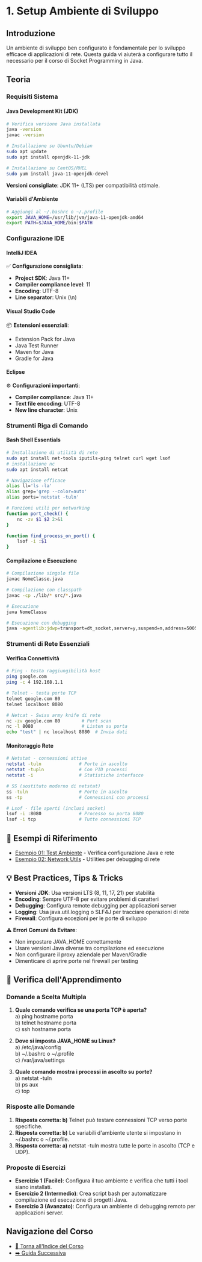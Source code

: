 # 1. Setup Ambiente di Sviluppo

## Introduzione
Un ambiente di sviluppo ben configurato è fondamentale per lo sviluppo efficace di applicazioni di rete. Questa guida vi aiuterà a configurare tutto il necessario per il corso di Socket Programming in Java.

## Teoria

### Requisiti Sistema

#### Java Development Kit (JDK)
```bash
# Verifica versione Java installata
java -version
javac -version

# Installazione su Ubuntu/Debian
sudo apt update
sudo apt install openjdk-11-jdk

# Installazione su CentOS/RHEL
sudo yum install java-11-openjdk-devel
```

**Versioni consigliate**: JDK 11+ (LTS) per compatibilità ottimale.

#### Variabili d'Ambiente
```bash
# Aggiungi al ~/.bashrc o ~/.profile
export JAVA_HOME=/usr/lib/jvm/java-11-openjdk-amd64
export PATH=$JAVA_HOME/bin:$PATH
```

### Configurazione IDE

#### IntelliJ IDEA
✅ **Configurazione consigliata**:
- **Project SDK**: Java 11+
- **Compiler compliance level**: 11
- **Encoding**: UTF-8
- **Line separator**: Unix (\n)

#### Visual Studio Code
📦 **Estensioni essenziali**:
- Extension Pack for Java
- Java Test Runner  
- Maven for Java
- Gradle for Java

#### Eclipse
⚙️ **Configurazioni importanti**:
- **Compiler compliance**: Java 11+
- **Text file encoding**: UTF-8
- **New line character**: Unix

### Strumenti Riga di Comando

#### Bash Shell Essentials
```bash
# Installazione di utilità di rete
sudo apt install net-tools iputils-ping telnet curl wget lsof
# installazione nc
sudo apt install netcat

# Navigazione efficace
alias ll='ls -la'
alias grep='grep --color=auto'
alias ports='netstat -tuln'

# Funzioni utili per networking
function port_check() {
    nc -zv $1 $2 2>&1
}

function find_process_on_port() {
    lsof -i :$1
}
```

#### Compilazione e Esecuzione
```bash
# Compilazione singolo file
javac NomeClasse.java

# Compilazione con classpath
javac -cp ./lib/* src/*.java

# Esecuzione
java NomeClasse

# Esecuzione con debugging
java -agentlib:jdwp=transport=dt_socket,server=y,suspend=n,address=5005 NomeClasse
```

### Strumenti di Rete Essenziali

#### Verifica Connettività
```bash
# Ping - testa raggiungibilità host
ping google.com
ping -c 4 192.168.1.1

# Telnet - testa porte TCP
telnet google.com 80
telnet localhost 8080

# Netcat - Swiss army knife di rete
nc -zv google.com 80        # Port scan
nc -l 8080                  # Listen su porta
echo "test" | nc localhost 8080  # Invia dati
```

#### Monitoraggio Rete
```bash
# Netstat - connessioni attive
netstat -tuln              # Porte in ascolto
netstat -tupln             # Con PID processi
netstat -i                 # Statistiche interfacce

# SS (sostituto moderno di netstat)
ss -tuln                   # Porte in ascolto
ss -tp                     # Connessioni con processi

# Lsof - file aperti (inclusi socket)
lsof -i :8080              # Processo su porta 8080
lsof -i tcp                # Tutte connessioni TCP
```

## 🔗 Esempi di Riferimento

- [Esempio 01: Test Ambiente](./esempi/TestAmbiente.java) - Verifica configurazione Java e rete
- [Esempio 02: Network Utils](./esempi/NetworkUtils.java) - Utilities per debugging di rete

## 💡 Best Practices, Tips & Tricks

- **Versioni JDK**: Usa versioni LTS (8, 11, 17, 21) per stabilità
- **Encoding**: Sempre UTF-8 per evitare problemi di caratteri
- **Debugging**: Configura remote debugging per applicazioni server
- **Logging**: Usa java.util.logging o SLF4J per tracciare operazioni di rete
- **Firewall**: Configura eccezioni per le porte di sviluppo

⚠️ **Errori Comuni da Evitare**:
- Non impostare JAVA_HOME correttamente
- Usare versioni Java diverse tra compilazione ed esecuzione
- Non configurare il proxy aziendale per Maven/Gradle
- Dimenticare di aprire porte nel firewall per testing

## 🧠 Verifica dell'Apprendimento

### Domande a Scelta Multipla

1. **Quale comando verifica se una porta TCP è aperta?**  
    a) ping hostname porta  
    b) telnet hostname porta  
    c) ssh hostname porta

2. **Dove si imposta JAVA_HOME su Linux?**  
    a) /etc/java/config  
    b) ~/.bashrc o ~/.profile  
    c) /var/java/settings

3. **Quale comando mostra i processi in ascolto su porte?**  
    a) netstat -tuln  
    b) ps aux  
    c) top

### Risposte alle Domande
1. **Risposta corretta: b)** Telnet può testare connessioni TCP verso porte specifiche.
2. **Risposta corretta: b)** Le variabili d'ambiente utente si impostano in ~/.bashrc o ~/.profile.
3. **Risposta corretta: a)** netstat -tuln mostra tutte le porte in ascolto (TCP e UDP).

### Proposte di Esercizi
- **Esercizio 1 (Facile)**: Configura il tuo ambiente e verifica che tutti i tool siano installati.
- **Esercizio 2 (Intermedio)**: Crea script bash per automatizzare compilazione ed esecuzione di progetti Java.
- **Esercizio 3 (Avanzato)**: Configura un ambiente di debugging remoto per applicazioni server.

## Navigazione del Corso
- [📑 Torna all'Indice del Corso](../README.md)
- [➡️ Guida Successiva](02-Classi-Networking-Java.md)